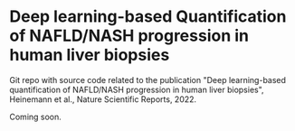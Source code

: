 # Deep learning-based Quantification of NAFLD/NASH progression in human liver biopsies

Git repo with source code related to the publication "Deep learning-based quantification of NAFLD/NASH progression in human liver biopsies", Heinemann et al., Nature Scientific Reports, 2022.

Coming soon.
